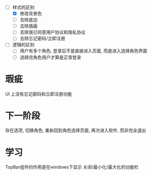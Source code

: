 - [ ] 样式的区别
  - [x] 修改背景色
  - [ ] 去除底边
  - [ ] 去除插画
  - [ ] 去除我已同意用户协议和隐私协议
  - [ ] 去除忘记密码/立即注册
- [ ] 逻辑的区别
  - [ ] 用户有多个角色, 登录后不是直接进入页面, 而是进入选择角色界面
  - [ ] 选择完角色用户才算是正常登录

# 瑕疵
  UI 上没有忘记密码和立即注册功能
 
# 下一阶段
  存在选项, 切换角色, 重新回到角色选择页面, 再次进入软件, 而非完全退出

# 学习
TopBar组件的作用是在windows下显示 关闭/最小化/最大化的功能栏
